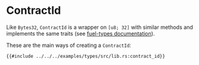 # ContractId

Like `Bytes32`, `ContractId` is a wrapper on `[u8; 32]` with similar methods and implements the same traits (see [fuel-types documentation](https://docs.rs/fuel-types/{{versions.fuels_types}}/fuel_types/struct.ContractId.html)).

These are the main ways of creating a `ContractId`:

```rust,ignore
{{#include ../../../examples/types/src/lib.rs:contract_id}}
```
